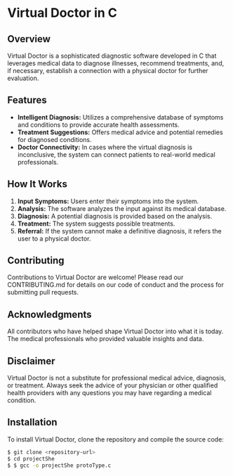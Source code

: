 # Virtual Doctor in C

## Overview
Virtual Doctor is a sophisticated diagnostic software developed in C that leverages medical data to diagnose illnesses, recommend treatments, and, if necessary, establish a connection with a physical doctor for further evaluation.

## Features
- **Intelligent Diagnosis:** Utilizes a comprehensive database of symptoms and conditions to provide accurate health assessments.
- **Treatment Suggestions:** Offers medical advice and potential remedies for diagnosed conditions.
- **Doctor Connectivity:** In cases where the virtual diagnosis is inconclusive, the system can connect patients to real-world medical professionals.

## How It Works
1. **Input Symptoms:** Users enter their symptoms into the system.
2. **Analysis:** The software analyzes the input against its medical database.
3. **Diagnosis:** A potential diagnosis is provided based on the analysis.
4. **Treatment:** The system suggests possible treatments.
5. **Referral:** If the system cannot make a definitive diagnosis, it refers the user to a physical doctor.
## Contributing
Contributions to Virtual Doctor are welcome! Please read our CONTRIBUTING.md for details on our code of conduct and the process for submitting pull requests.



## Acknowledgments
All contributors who have helped shape Virtual Doctor into what it is today.
The medical professionals who provided valuable insights and data.
## Disclaimer
Virtual Doctor is not a substitute for professional medical advice, diagnosis, or treatment. 
Always seek the advice of your physician or other qualified health providers with any questions you may have regarding a medical condition.

## Installation
To install Virtual Doctor, clone the repository and compile the source code:
```bash
$ git clone <repository-url>
$ cd projectShe
$ $ gcc -o projectShe protoType.c
